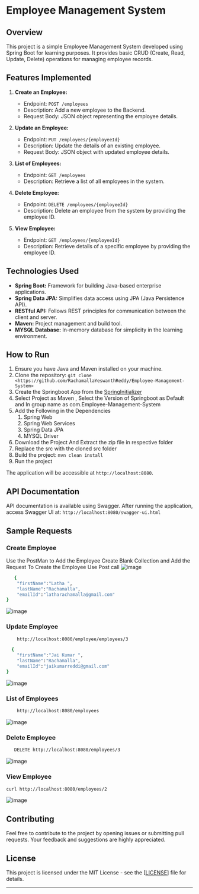 # Employee Management System

## Overview

This project is a simple Employee Management System developed using Spring Boot for learning purposes. It provides basic CRUD (Create, Read, Update, Delete) operations for managing employee records.

## Features Implemented

1. **Create an Employee:**
   - Endpoint: `POST /employees`
   - Description: Add a new employee to the Backend.
   - Request Body: JSON object representing the employee details.

2. **Update an Employee:**
   - Endpoint: `PUT /employees/{employeeId}`
   - Description: Update the details of an existing employee.
   - Request Body: JSON object with updated employee details.

3. **List of Employees:**
   - Endpoint: `GET /employees`
   - Description: Retrieve a list of all employees in the system.

4. **Delete Employee:**
   - Endpoint: `DELETE /employees/{employeeId}`
   - Description: Delete an employee from the system by providing the employee ID.

5. **View Employee:**
   - Endpoint: `GET /employees/{employeeId}`
   - Description: Retrieve details of a specific employee by providing the employee ID.

## Technologies Used

- **Spring Boot:** Framework for building Java-based enterprise applications.
- **Spring Data JPA:** Simplifies data access using JPA (Java Persistence API).
- **RESTful API:** Follows REST principles for communication between the client and server.
- **Maven:** Project management and build tool.
- **MYSQL Database:** In-memory database for simplicity in the learning environment.

## How to Run

1. Ensure you have Java and Maven installed on your machine.
2. Clone the repository: `git clone <https://github.com/RachamallaYeswanthReddy/Employee-Management-System>`
3. Create the Springboot App from the [SpringInitializer](https://start.spring.io/)
4. Select Project as Maven , Select the Version of Springboot as Default and In group name as com.Employee-Management-System
5. Add the Following in the Dependencies
   1. Spring Web
   2. Spring Web Services
   3. Spring Data JPA
   4. MYSQL Driver
6. Download the Project And Extract the zip file in respective folder
7. Replace the src with the cloned src folder 
8. Build the project: `mvn clean install`
9. Run the project
    
The application will be accessible at `http://localhost:8080`.

## API Documentation

API documentation is available using Swagger. After running the application, access Swagger UI at: `http://localhost:8080/swagger-ui.html`

## Sample Requests

### Create Employee
  Use the PostMan to Add the Employee 
  Create Blank Collection and Add the Request 
  To Create the Employee Use Post call 
  ![image](https://github.com/RachamallaYeswanthReddy/Employee-Management-System/assets/91588050/2fe74b44-b8d0-4e83-8968-3c00a0d3f60b)

```bash
   {
    "firstName":"Latha ",
    "lastName":"Rachamalla",    
    "emailId":"latharachamalla@gmail.com"
}
```
![image](https://github.com/RachamallaYeswanthReddy/Employee-Management-System/assets/91588050/4c10f09b-e9b3-4cb4-90c2-66721ca3383f)

### Update Employee

```bash
    http://localhost:8080/employee/employees/3
```
```bash
  {
    "firstName":"Jai Kumar ",
    "lastName":"Rachamalla",
    "emailId":"jaikumarreddi@gmail.com"
}
```

![image](https://github.com/RachamallaYeswanthReddy/Employee-Management-System/assets/91588050/60fe472e-3f80-4a86-ba25-10257dcb4abb)

### List of Employees

```bash
    http://localhost:8080/employees
```
![image](https://github.com/RachamallaYeswanthReddy/Employee-Management-System/assets/91588050/6dc0d5ae-7a1b-4056-8f51-c86b16a68e70)

### Delete Employee

```bash
   DELETE http://localhost:8080/employees/3
```
![image](https://github.com/RachamallaYeswanthReddy/Employee-Management-System/assets/91588050/79a2b98c-09c0-4250-9808-51f189b39928)

### View Employee

```bash
curl http://localhost:8080/employees/2
```
![image](https://github.com/RachamallaYeswanthReddy/Employee-Management-System/assets/91588050/a828da04-c686-43ac-aa2a-de270cdf6122)

## Contributing

Feel free to contribute to the project by opening issues or submitting pull requests. Your feedback and suggestions are highly appreciated.

## License

This project is licensed under the MIT License - see the [[LICENSE](https://github.com/RachamallaYeswanthReddy/Employee-Management-System/blob/main/LICENSE)] file for details.

---
